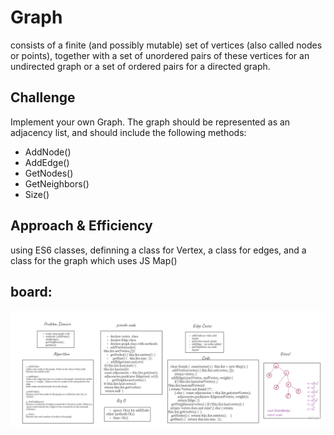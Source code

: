 # Graph
consists of a finite (and possibly mutable) set of vertices (also called nodes or points), together with a set of unordered pairs of these vertices for an undirected graph or a set of ordered pairs for a directed graph.


## Challenge
Implement your own Graph. The graph should be represented as an adjacency list, and should include the following methods:
- AddNode()
- AddEdge()
- GetNodes()
- GetNeighbors()
- Size()



## Approach & Efficiency

using ES6 classes, definning a class for Vertex, a class for edges, and a class for the graph which uses JS Map()



## board:

![img](../../../assets/graph.jpg)

